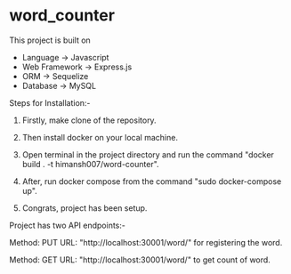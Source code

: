 # word_counter

This project is built on

- Language -> Javascript
- Web Framework -> Express.js
- ORM -> Sequelize
- Database -> MySQL

Steps for Installation:-

1. Firstly, make clone of the repository.

2. Then install docker on your local machine.

2. Open terminal in the project directory and run the command "docker build . -t himansh007/word-counter".

3. After, run docker compose from the command "sudo docker-compose up".

4. Congrats, project has been setup.

Project has two API endpoints:-

Method: PUT
URL:  "http://localhost:30001/word/<word>" for registering the word.

Method: GET
URL: "http://localhost:30001/word/<word>" to get count of word.
